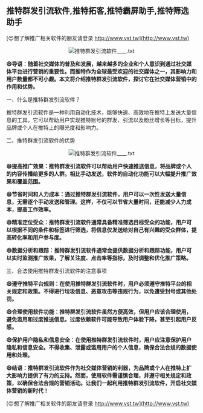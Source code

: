 ## **推特群发引流软件,推特拓客,推特霸屏助手,推特筛选助手**

[😍想了解推广相关软件的朋友请登录 http://www.vst.tw](http://www.vst.tw)

 <center><img src="https://vst.tw/MP4/tuiguang/png/7.png" alt="推特群发引流软件____.txt"></center>

**😄导语：随着社交媒体的普及和发展，越来越多的企业和个人意识到通过社交媒体平台进行营销的重要性。而推特作为全球最受欢迎的社交媒体之一，其影响力和用户数量都不可小觑。本文将介绍推特群发引流软件，探讨它在社交媒体营销中的作用和优势。**

一、什么是推特群发引流软件？

推特群发引流软件是一种利用自动化技术，能够快速、高效地在推特上发送大量信息的工具。它可以帮助用户实现推特账号的群发、引流以及粉丝增长等目标，提升品牌或个人在推特上的曝光度和影响力。

二、推特群发引流软件的优势

 <center><img src="https://vst.tw/MP4/tuiguang/png/3.png" alt="推特群发引流软件____.txt"></center>

**😄提高推广效果：推特群发引流软件可以帮助用户快速推送信息，将品牌或个人的内容传播给更多的人群。相比手动发送，软件的自动化功能可以大幅提升推广效果和覆盖范围。**

**😄节省时间和人力成本：通过推特群发引流软件，用户可以一次性发送大量信息，无需逐个手动发送和管理。这样，不仅可以节省大量时间，还能减少人力成本，提高工作效率。**

**😄精准定位受众：推特群发引流软件通常具备精准筛选目标受众的功能，用户可以根据不同的条件和标签进行筛选，将信息仅发送给对自己有兴趣的受众群体，提高转化率和用户参与度。**

**😄数据分析和跟踪：推特群发引流软件通常会提供数据分析和跟踪功能，用户可以实时监测推广效果，了解关注度、点击率等指标，及时调整和优化推广策略。**

三、合法使用推特群发引流软件的注意事项

**😄遵守推特平台规则：在使用推特群发引流软件时，用户必须遵守推特平台的相关规定和政策。不得进行垃圾信息、恶意攻击等违规行为，以免遭受封号或其他处罚。**

**😄合理使用软件功能：推特群发引流软件虽然方便高效，但用户应该合理使用，避免滥用和过度推送信息。过度依赖软件可能导致用户体验下降，甚至引起用户反感。**

**😄保护用户隐私和信息安全：在使用推特群发引流软件时，用户应注意保护用户隐私和信息安全。不得收集、泄露或滥用用户的个人信息，确保合法合规的数据使用和处理。**

**😄结语：推特群发引流软件作为社交媒体营销的利器，为品牌或个人在推特上扩大影响力提供了有力的支持。然而，使用软件需谨慎合理，并遵守相关规定和政策，以确保合法合规的营销活动。让我们一起利用推特群发引流软件，开启社交媒体营销的新时代！**

[😍想了解推广相关软件的朋友请登录 http://www.vst.tw](http://www.vst.tw)



